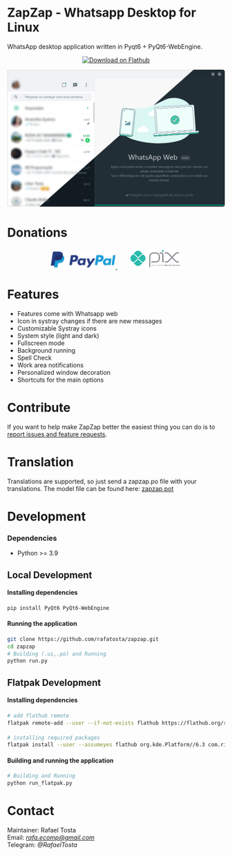 # ZapZap - Whatsapp Desktop for Linux 
WhatsApp desktop application written in Pyqt6 + PyQt6-WebEngine.

<p align="center">
    <a href="https://flathub.org/apps/details/com.rtosta.zapzap">
        <img  alt="Download on Flathub" src="https://flathub.org/assets/badges/flathub-badge-en.png" width="150">
    </a>
</p>

![Zapzap for whatsapp](share/screenshot/default.png)

# Donations
<p align="center">
    <a href="https://www.paypal.com/donate/?business=E7R4BVR45GRC2&no_recurring=0&item_name=ZapZap+-+Whatsapp+Desktop+for+linux%0AAn+unofficial+WhatsApp+desktop+application+written+in+Pyqt6+%2B+PyQt6-WebEngine.&currency_code=USD">
        <img alt="Donate" src="share/logos/PayPal.png" width="150">
    </a>
    &nbsp;&nbsp;&nbsp;&nbsp;&nbsp;&nbsp;
    <a href="https://nubank.com.br/pagar/3c3r2/jAK5S45kuO">
        <img  alt="Pix" src="share/logos/pix.png" width="120">
    </a>
</p>

# Features
- Features come with Whatsapp web
- Icon in systray changes if there are new messages
- Customizable Systray icons
- System style (light and dark)
- Fullscreen mode
- Background running
- Spell Check
- Work area notifications
- Personalized window decoration
- Shortcuts for the main options

# Contribute

If you want to help make ZapZap better the easiest thing you can do is to [report issues and feature requests](https://github.com/rafatosta/zapzap/issues).

# Translation
Translations are supported, so just send a zapzap.po file with your translations.
The model file can be found here: [zapzap.pot](zapzap/po/zapzap.pot)

# Development
### Dependencies
- Python >= 3.9

## Local Development

#### Installing dependencies
```bash
pip install PyQt6 PyQt6-WebEngine
```
#### Running the application
```bash
git clone https://github.com/rafatosta/zapzap.git
cd zapzap
# Building (.ui,.po) and Running
python run.py
```

## Flatpak Development

#### Installing dependencies

```bash
# add flathub remote
flatpak remote-add --user --if-not-exists flathub https://flathub.org/repo/flathub.flatpakrepo

# installing required packages
flatpak install --user --assumeyes flathub org.kde.Platform//6.3 com.riverbankcomputing.PyQt.BaseApp//6.3
```
#### Building and running the application

```bash
# Building and Running
python run_flatpak.py
```

# Contact
Maintainer: Rafael Tosta<br/>
Email: *rafa.ecomp@gmail.com*<br/>
Telegram: *@RafaelTosta*<br/>